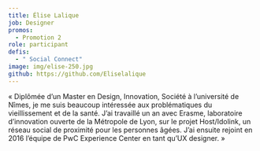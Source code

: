 ```yaml
---
title: Élise Lalique
job: Designer
promos:
  - Promotion 2
role: participant
defis:
  - " Social Connect"
image: img/elise-250.jpg
github: https://github.com/Eliselalique
---
```


« Diplômée d’un Master en Design, Innovation, Société à l’université de Nîmes, je me suis beaucoup intéressée aux problématiques du vieillissement et de la santé. J’ai travaillé un an avec Erasme, laboratoire d’innovation ouverte de la Métropole de Lyon, sur le projet Host/Idolink, un réseau social de proximité pour les personnes âgées. J’ai ensuite rejoint en 2016 l’équipe de PwC Experience Center en tant qu’UX designer. »

